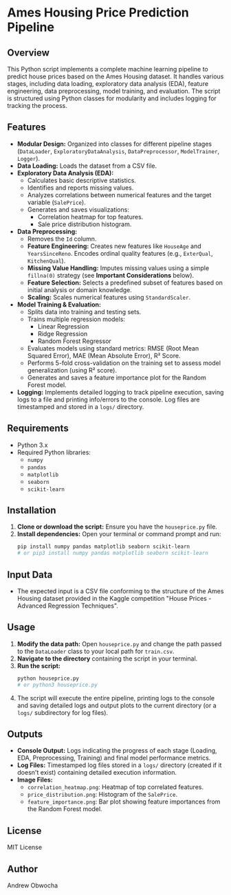 # Ames Housing Price Prediction Pipeline

## Overview

This Python script implements a complete machine learning pipeline to predict house prices based on the Ames Housing dataset. It handles various stages, including data loading, exploratory data analysis (EDA), feature engineering, data preprocessing, model training, and evaluation. The script is structured using Python classes for modularity and includes logging for tracking the process.

## Features

*   **Modular Design:** Organized into classes for different pipeline stages (`DataLoader`, `ExploratoryDataAnalysis`, `DataPreprocessor`, `ModelTrainer`, `Logger`).
*   **Data Loading:** Loads the dataset from a CSV file.
*   **Exploratory Data Analysis (EDA):**
    *   Calculates basic descriptive statistics.
    *   Identifies and reports missing values.
    *   Analyzes correlations between numerical features and the target variable (`SalePrice`).
    *   Generates and saves visualizations:
        *   Correlation heatmap for top features.
        *   Sale price distribution histogram.
*   **Data Preprocessing:**
    *   Removes the `Id` column.
    *   **Feature Engineering:** Creates new features like `HouseAge` and `YearsSinceReno`. Encodes ordinal quality features (e.g., `ExterQual`, `KitchenQual`).
    *   **Missing Value Handling:** Imputes missing values using a simple `fillna(0)` strategy (see **Important Considerations** below).
    *   **Feature Selection:** Selects a predefined subset of features based on initial analysis or domain knowledge.
    *   **Scaling:** Scales numerical features using `StandardScaler`.
*   **Model Training & Evaluation:**
    *   Splits data into training and testing sets.
    *   Trains multiple regression models:
        *   Linear Regression
        *   Ridge Regression
        *   Random Forest Regressor
    *   Evaluates models using standard metrics: RMSE (Root Mean Squared Error), MAE (Mean Absolute Error), R² Score.
    *   Performs 5-fold cross-validation on the training set to assess model generalization (using R² score).
    *   Generates and saves a feature importance plot for the Random Forest model.
*   **Logging:** Implements detailed logging to track pipeline execution, saving logs to a file and printing info/errors to the console. Log files are timestamped and stored in a `logs/` directory.

## Requirements

*   Python 3.x
*   Required Python libraries:
    *   `numpy`
    *   `pandas`
    *   `matplotlib`
    *   `seaborn`
    *   `scikit-learn`

## Installation

1.  **Clone or download the script:** Ensure you have the `houseprice.py` file.
2.  **Install dependencies:** Open your terminal or command prompt and run:
    ```bash
    pip install numpy pandas matplotlib seaborn scikit-learn
    # or pip3 install numpy pandas matplotlib seaborn scikit-learn
    ```

## Input Data

*   The expected input is a CSV file conforming to the structure of the Ames Housing dataset provided in the Kaggle competition "House Prices - Advanced Regression Techniques".

## Usage

1.  **Modify the data path:** Open `houseprice.py` and change the path passed to the `DataLoader` class to your local path for `train.csv`.
2.  **Navigate to the directory** containing the script in your terminal.
3.  **Run the script:**
    ```bash
    python houseprice.py
    # or python3 houseprice.py
    ```
4.  The script will execute the entire pipeline, printing logs to the console and saving detailed logs and output plots to the current directory (or a `logs/` subdirectory for log files).

## Outputs

*   **Console Output:** Logs indicating the progress of each stage (Loading, EDA, Preprocessing, Training) and final model performance metrics.
*   **Log Files:** Timestamped log files stored in a `logs/` directory (created if it doesn't exist) containing detailed execution information.
*   **Image Files:**
    *   `correlation_heatmap.png`: Heatmap of top correlated features.
    *   `price_distribution.png`: Histogram of the `SalePrice`.
    *   `feature_importance.png`: Bar plot showing feature importances from the Random Forest model.

## License

MIT License

## Author

Andrew Obwocha
